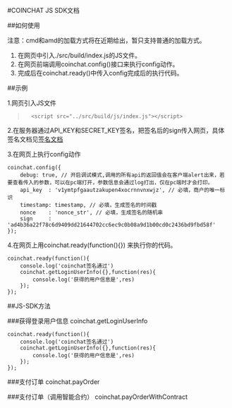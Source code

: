 #COINCHAT JS SDK文档

##如何使用

注意：cmd和amd的加载方式将在近期给出，暂只支持普通的加载方式。

1. 在网页中引入./src/build/index.js的JS文件。
2. 在网页前端调用coinchat.config()接口来执行config动作。
3. 完成后在coinchat.ready()中传入config完成后的执行代码。

##示例

1.网页引入JS文件
>       <script src="../src/build/js/index.js"></script>

2.在服务器通过API_KEY和SECRET_KEY签名，把签名后的sign传入网页，具体签名文档见[签名文档](https://github.com/coinchat/docs/blob/master/zh/%E5%95%86%E6%88%B7%E7%9B%B8%E5%85%B3API.md)

3.在网页上执行config动作

>   
    coinchat.config({
        debug: true, // 开启调试模式,调用的所有api的返回值会在客户端alert出来，若要查看传入的参数，可以在pc端打开，参数信息会通过log打出，仅在pc端时才会打印。
        api_key  : 'v1ymtpfgaautzakupen4xocrnnvnxwjz', // 必填，商户的唯一标识
        timestamp: timestamp, // 必填，生成签名的时间戳
        nonce    : 'nonce_str', // 必填，生成签名的随机串
        sign     : 'ad4b36a22f78c6d9409dd21644702cc6ec9c0b08a9d1b00cd0c2436bd9fbd58f'
    });

4.在网页上用coinchat.ready(function(){}) 来执行你的代码。


>   
    coinchat.ready(function(){
        console.log('coinchat签名通过')
        coinchat.getLoginUserInfo({},function(res){
            console.log('获得的用户信息是',res)
        });
    });
    
##JS-SDK方法

###获得登录用户信息
coinchat.getLoginUserInfo


>   
    coinchat.ready(function(){
        console.log('coinchat签名通过')
        coinchat.getLoginUserInfo({},function(res){
            console.log('获得的用户信息是',res)
        });
    });
    
###支付订单
coinchat.payOrder


    
###支付订单（调用智能合约）
coinchat.payOrderWithContract

